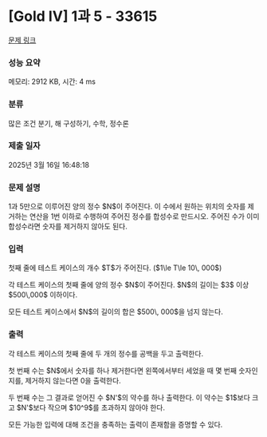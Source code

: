 # [Gold IV] 1과 5 - 33615 

[문제 링크](https://www.acmicpc.net/problem/33615) 

### 성능 요약

메모리: 2912 KB, 시간: 4 ms

### 분류

많은 조건 분기, 해 구성하기, 수학, 정수론

### 제출 일자

2025년 3월 16일 16:48:18

### 문제 설명

<p>1과 5만으로 이루어진 양의 정수 $N$이 주어진다. 이 수에서 원하는 위치의 숫자를 제거하는 연산을 1번 이하로 수행하여 주어진 정수를 합성수로 만드시오. 주어진 수가 이미 합성수라면 숫자를 제거하지 않아도 된다.</p>

### 입력 

 <p>첫째 줄에 테스트 케이스의 개수 $T$가 주어진다. ($1\le T\le 10\, 000$)</p>

<p>각 테스트 케이스의 첫째 줄에 양의 정수 $N$이 주어진다. $N$의 길이는 $3$ 이상 $500\,000$ 이하이다.</p>

<p>모든 테스트 케이스에서 $N$의 길이의 합은 $500\, 000$을 넘지 않는다.</p>

### 출력 

 <p>각 테스트 케이스의 첫째 줄에 두 개의 정수를 공백을 두고 출력한다.</p>

<p>첫 번째 수는 $N$에서 숫자를 하나 제거한다면 왼쪽에서부터 세었을 때 몇 번째 숫자인지를, 제거하지 않는다면 0을 출력한다.</p>

<p>두 번째 수는 그 결과로 얻어진 수 $N'$의 약수를 하나 출력한다. 이 약수는 $1$보다 크고 $N'$보다 작으며 $10^9$를 초과하지 않아야 한다.</p>

<p>모든 가능한 입력에 대해 조건을 충족하는 출력이 존재함을 증명할 수 있다.</p>

